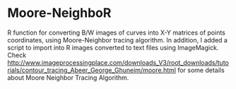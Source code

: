 # Moore-NeighboR
R function for converting B/W images of curves into X-Y matrices of points coordinates, using Moore-Neighbor tracing algorithm. 
In addition, I added a script to import into R images converted to text files using ImageMagick. 
Check http://www.imageprocessingplace.com/downloads_V3/root_downloads/tutorials/contour_tracing_Abeer_George_Ghuneim/moore.html for some details about Moore Neighbor Tracing Algorithm.

